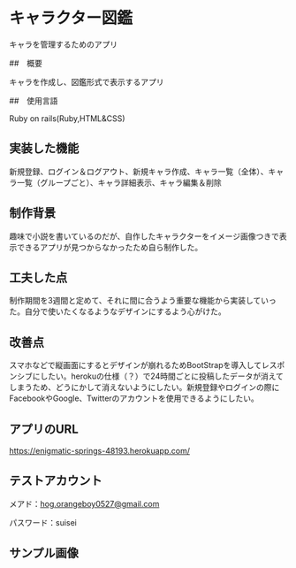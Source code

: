 # キャラクター図鑑

キャラを管理するためのアプリ

##　概要

キャラを作成し、図鑑形式で表示するアプリ

##　使用言語

Ruby on rails(Ruby,HTML&CSS)

## 実装した機能

新規登録、ログイン＆ログアウト、新規キャラ作成、キャラ一覧（全体）、キャラ一覧（グループごと）、キャラ詳細表示、キャラ編集＆削除

## 制作背景

趣味で小説を書いているのだが、自作したキャラクターをイメージ画像つきで表示できるアプリが見つからなかったため自ら制作した。

## 工夫した点

制作期間を3週間と定めて、それに間に合うよう重要な機能から実装していった。自分で使いたくなるようなデザインにするよう心がけた。

## 改善点

スマホなどで縦画面にするとデザインが崩れるためBootStrapを導入してレスポンシブにしたい。herokuの仕様（？）で24時間ごとに投稿したデータが消えてしまうため、どうにかして消えないようにしたい。新規登録やログインの際にFacebookやGoogle、Twitterのアカウントを使用できるようにしたい。

## アプリのURL

https://enigmatic-springs-48193.herokuapp.com/

## テストアカウント

メアド：hog.orangeboy0527@gmail.com

パスワード：suisei

## サンプル画像


